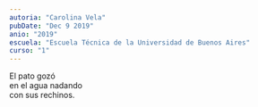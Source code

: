 ```yaml
---
autoria: "Carolina Vela"
pubDate: "Dec 9 2019"
anio: "2019"
escuela: "Escuela Técnica de la Universidad de Buenos Aires"
curso: "1"
---
```


El pato gozó\
en el agua nadando\
con sus rechinos.
